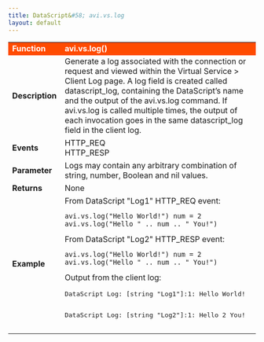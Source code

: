 ```yaml
---
title: DataScript&#58; avi.vs.log
layout: default
---
```

<table class="table table-hover"> 
 <tbody> 
  <tr bgcolor="ff4b00"> 
   <td width="100"><span style="color: white; font-size: medium;"><strong>Function</strong></span></td> 
   <td width="600"><span style="color: white;"><b>avi.vs.log()</b></span></td> 
  </tr> 
  <tr> 
   <td width="100"><span style="font-size: medium;"><strong>Description</strong></span></td> 
   <td width="600">Generate a log associated with the connection or request and viewed within the Virtual Service &gt; Client Log page. A log field is created called datascript_log, containing the DataScript’s name and the output of the avi.vs.log command. If avi.vs.log is called multiple times, the output of each invocation goes in the same datascript_log field in the client log.</td> 
  </tr> 
  <tr> 
   <td width="100"><span style="font-size: medium;"><strong>Events</strong></span></td> 
   <td width="600">HTTP_REQ<br> HTTP_RESP</td> 
  </tr> 
  <tr> 
   <td width="100"><span style="font-size: medium;"><strong>Parameter</strong></span></td> 
   <td width="600">Logs may contain any arbitrary combination of string, number, Boolean and nil values.</td> 
  </tr> 
  <tr> 
   <td width="100"><span style="font-size: medium;"><strong>Returns</strong></span></td> 
   <td width="600">None</td> 
  </tr> 
  <tr> 
   <td width="100"><span style="font-size: medium;"><strong>Example</strong></span></td> 
   <td width="600"> From DataScript "Log1" HTTP_REQ event:<br> 
    <!-- Crayon Syntax Highlighter v2.7.1 --> <pre><code class="language-lua">avi.vs.log("Hello World!") num = 2
avi.vs.log("Hello " .. num .. " You!")</code></pre> 
    <!-- [Format Time: 0.0017 seconds] --> From DataScript "Log2" HTTP_RESP event:<br> 
    <!-- Crayon Syntax Highlighter v2.7.1 --> <pre><code class="language-lua">avi.vs.log("Hello World!") num = 2
avi.vs.log("Hello " .. num .. " You!")</code></pre> 
    <!-- [Format Time: 0.0019 seconds] --> Output from the client log:<p></p> <pre crayon="false" class="">DataScript Log: [string "Log1"]:1: Hello World!

DataScript Log: [string "Log2"]:1: Hello 2 You!</pre> </td> 
  </tr> 
 </tbody> 
</table>